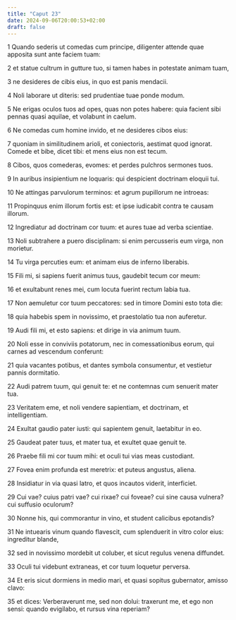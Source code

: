 ```yaml
---
title: "Caput 23"
date: 2024-09-06T20:00:53+02:00
draft: false
---
```



1 Quando sederis ut comedas cum principe, diligenter attende quae apposita sunt ante faciem tuam:

2 et statue cultrum in gutture tuo, si tamen habes in potestate animam tuam,

3 ne desideres de cibis eius, in quo est panis mendacii.

4 Noli laborare ut diteris: sed prudentiae tuae ponde modum.

5 Ne erigas oculos tuos ad opes, quas non potes habere: quia facient sibi pennas quasi aquilae, et volabunt in caelum.

6 Ne comedas cum homine invido, et ne desideres cibos eius:

7 quoniam in similitudinem arioli, et coniectoris, aestimat quod ignorat. Comede et bibe, dicet tibi: et mens eius non est tecum.

8 Cibos, quos comederas, evomes: et perdes pulchros sermones tuos.

9 In auribus insipientium ne loquaris: qui despicient doctrinam eloquii tui.

10 Ne attingas parvulorum terminos: et agrum pupillorum ne introeas:

11 Propinquus enim illorum fortis est: et ipse iudicabit contra te causam illorum.

12 Ingrediatur ad doctrinam cor tuum: et aures tuae ad verba scientiae.

13 Noli subtrahere a puero disciplinam: si enim percusseris eum virga, non morietur.

14 Tu virga percuties eum: et animam eius de inferno liberabis.

15 Fili mi, si sapiens fuerit animus tuus, gaudebit tecum cor meum:

16 et exultabunt renes mei, cum locuta fuerint rectum labia tua.

17 Non aemuletur cor tuum peccatores: sed in timore Domini esto tota die:

18 quia habebis spem in novissimo, et praestolatio tua non auferetur.

19 Audi fili mi, et esto sapiens: et dirige in via animum tuum.

20 Noli esse in conviviis potatorum, nec in comessationibus eorum, qui carnes ad vescendum conferunt:

21 quia vacantes potibus, et dantes symbola consumentur, et vestietur pannis dormitatio.

22 Audi patrem tuum, qui genuit te: et ne contemnas cum senuerit mater tua.

23 Veritatem eme, et noli vendere sapientiam, et doctrinam, et intelligentiam.

24 Exultat gaudio pater iusti: qui sapientem genuit, laetabitur in eo.

25 Gaudeat pater tuus, et mater tua, et exultet quae genuit te.

26 Praebe fili mi cor tuum mihi: et oculi tui vias meas custodiant.

27 Fovea enim profunda est meretrix: et puteus angustus, aliena.

28 Insidiatur in via quasi latro, et quos incautos viderit, interficiet.

29 Cui vae? cuius patri vae? cui rixae? cui foveae? cui sine causa vulnera? cui suffusio oculorum?

30 Nonne his, qui commorantur in vino, et student calicibus epotandis?

31 Ne intuearis vinum quando flavescit, cum splenduerit in vitro color eius: ingreditur blande,

32 sed in novissimo mordebit ut coluber, et sicut regulus venena diffundet.

33 Oculi tui videbunt extraneas, et cor tuum loquetur perversa.

34 Et eris sicut dormiens in medio mari, et quasi sopitus gubernator, amisso clavo:

35 et dices: Verberaverunt me, sed non dolui: traxerunt me, et ego non sensi: quando evigilabo, et rursus vina reperiam?


